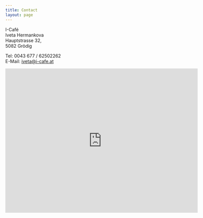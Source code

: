 ```yaml
---
title: Contact
layout: page
---
```


I-Café  
Iveta Hermankova  
Hauptstrasse 32,  
5082 Grödig
 
Tel: 0043 677 / 62502262  
E-Mail: iveta@i-cafe.at

<iframe src="https://www.google.com/maps/embed?pb=!1m18!1m12!1m3!1d1341.5989559991997!2d13.03617505377766!3d47.738814589796235!2m3!1f0!2f0!3f0!3m2!1i1024!2i768!4f13.1!3m3!1m2!1s0x477691630d83dd11%3A0x769c17eb8588592b!2zSS1DYWbDqQ!5e0!3m2!1scs!2sat!4v1508059423146" width="600" height="450" frameborder="0" style="border:0" allowfullscreen></iframe>